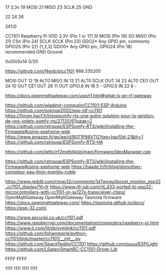 17	3,3v
19	MOSI
21	MISO
23	SCLK
25	GND

22
24
26


241/0

CC1101	Raspberry Pi
VDD		3.3V (Pin 1 or 17)
SI		MOSI (Pin 19)
SO		MISO (Pin 21)
CSn		  (Pin 24)
SCLK	SCLK (Pin 23)
GDO2*	Any GPIO pin, commonly GPIO25 (Pin 22) [1,2,3]
GDO0*	Any GPIO pin, GPIO24 (Pin 18) recommended
GND		Ground

0x00/0x14	0/20

https://github.com/f4exb/picc1101
 868.335200
 
 
 MOSI 		OUT		12	19		ALT0
 MISO		IN		13	21		ALT0
 SCLK		OUT		14	23		ALT0
 CE0		OUT		24	10		OUT
 CE1		OUT		26	11		OUT
 GPIO.6 	IN		18	5		-
 GPIO.5 	IN		22	6		-
 
 
 https://docs.openmqttgateway.com/use/rf.html#what-is-an-rf-gateway
 
 
 
https://github.com/wladimir-computin/CC1101-ESP-Arduino
https://github.com/nopnop2002/esp-idf-cc1101
https://forum.hacf.fr/t/espsomfy-rts-une-autre-solution-pour-la-gestion-de-vos-volets-somfy-rts/27120/6?page=2
https://github.com/rstrouse/ESPSomfy-RTS/wiki/Installing-the-Firmware#using-esphome-web
https://www.amazon.fr/gp/aw/d/B071P98VTG?tag=hacf0d-21&th=1
https://github.com/rstrouse/ESPSomfy-RTS-HA

https://github.com/lattic/rf2mqtt/blob/main/firmware/IdeoManager.cpp

https://github.com/rstrouse/ESPSomfy-RTS/wiki/Installing-the-Firmware#using-esphome-web
https://haade.fr/fr/blog/domotiser-compteur-eau-itron-everblu-cyble

https://www.reddit.com/r/esp32/comments/1d7wogu/iboost_monitor_esp32_cc1101_display/?tl=fr
https://www.rtl-sdr.com/rtl_433-ported-to-esp32-microcontrollers-with-cc1101-or-sx127x-transceiver-chips/
OpenMqttGateway 
OpenMqttGateway 
Tasmota firmware 
https://docs.openmqttgateway.com/
https://tasmota.github.io/docs/
https://esp-32.com/

https://www.securipi.co.uk/cc1101.pdf
https://www.raspberrypi.com/documentation/computers/raspberry-pi.html
https://www.ti.com/lit/ds/symlink/cc1101.pdf
https://github.com/fphammerle/python-cc1101/blob/master/cc1101/__init__.py
https://github.com/SpaceTeddy/CC1101
https://github.com/puuu/ESPiLight
https://github.com/LSatan/SmartRC-CC1101-Driver-Lib



FFFF FFFF


1111 1111 1111 1111